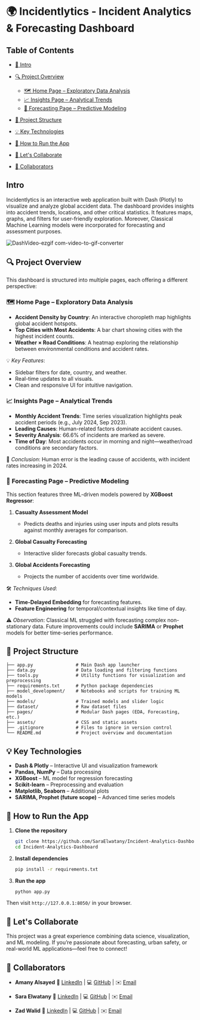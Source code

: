 # 🌍 Incidentlytics - Incident Analytics & Forecasting Dashboard


## Table of Contents

* [📌 Intro](#intro)
* [🔍 Project Overview](#-project-overview)

  * [🗺️ Home Page – Exploratory Data Analysis](#️-home-page--exploratory-data-analysis)
  * [📈 Insights Page – Analytical Trends](#-insights-page--analytical-trends)
  * [🤖 Forecasting Page – Predictive Modeling](#-forecasting-page--predictive-modeling)
* [📁 Project Structure](#-project-structure)
* [💡 Key Technologies](#-key-technologies)
* [🚀 How to Run the App](#-how-to-run-the-app)
* [🤝 Let's Collaborate](#-lets-collaborate)
* [👥 Collaborators](#-collaborators)




## Intro

Incidentlytics is an interactive web application built with Dash (Plotly) to visualize and analyze global accident data. The dashboard provides insights into accident trends, locations, and other critical statistics. It features maps, graphs, and filters for user-friendly exploration. Moreover, Classical Machine Learning models were incorporated for forecasting and assessment purposes.

![DashVideo-ezgif com-video-to-gif-converter](https://github.com/user-attachments/assets/1095449a-7585-454a-ac47-48dd57ec7de0)



## 🔍 Project Overview

This dashboard is structured into multiple pages, each offering a different perspective:


### 🗺️ **Home Page – Exploratory Data Analysis**

* **Accident Density by Country**: An interactive choropleth map highlights global accident hotspots.
* **Top Cities with Most Accidents**: A bar chart showing cities with the highest incident counts.
* **Weather × Road Conditions**: A heatmap exploring the relationship between environmental conditions and accident rates.

💡 *Key Features*:

* Sidebar filters for date, country, and weather.
* Real-time updates to all visuals.
* Clean and responsive UI for intuitive navigation.



### 📈 **Insights Page – Analytical Trends**

* **Monthly Accident Trends**: Time series visualization highlights peak accident periods (e.g., July 2024, Sep 2023).
* **Leading Causes**: Human-related factors dominate accident causes.
* **Severity Analysis**: 66.6% of incidents are marked as severe.
* **Time of Day**: Most accidents occur in morning and night—weather/road conditions are secondary factors.

📌 *Conclusion*: Human error is the leading cause of accidents, with incident rates increasing in 2024.



### 🤖 **Forecasting Page – Predictive Modeling**

This section features three ML-driven models powered by **XGBoost Regressor**:

1. **Casualty Assessment Model**

   * Predicts deaths and injuries using user inputs and plots results against monthly averages for comparison.

2. **Global Casualty Forecasting**

   * Interactive slider forecasts global casualty trends.

3. **Global Accidents Forecasting**

   * Projects the number of accidents over time worldwide.

🛠 *Techniques Used*:

* **Time-Delayed Embedding** for forecasting features.
* **Feature Engineering** for temporal/contextual insights like time of day.

⚠️ *Observation*: Classical ML struggled with forecasting complex non-stationary data. Future improvements could include **SARIMA** or **Prophet** models for better time-series performance.




## 📁 Project Structure

```
├── app.py                # Main Dash app launcher
├── data.py               # Data loading and filtering functions
├── tools.py              # Utility functions for visualization and preprocessing
├── requirements.txt      # Python package dependencies
├── model_development/    # Notebooks and scripts for training ML models
├── models/               # Trained models and slider logic
├── dataset/              # Raw dataset files
├── pages/                # Modular Dash pages (EDA, Forecasting, etc.)
├── assets/               # CSS and static assets
├── .gitignore            # Files to ignore in version control
└── README.md             # Project overview and documentation
```




## 💡 Key Technologies

* **Dash & Plotly** – Interactive UI and visualization framework
* **Pandas, NumPy** – Data processing
* **XGBoost** – ML model for regression forecasting
* **Scikit-learn** – Preprocessing and evaluation
* **Matplotlib, Seaborn** – Additional plots
* **SARIMA, Prophet (future scope)** – Advanced time series models




## 🚀 How to Run the App

1. **Clone the repository**

   ```bash
   git clone https://github.com/SaraElwatany/Incident-Analytics-Dashboard.git
   cd Incident-Analytics-Dashboard
   ```

2. **Install dependencies**

   ```bash
   pip install -r requirements.txt
   ```

3. **Run the app**

   ```bash
   python app.py
   ```

Then visit `http://127.0.0.1:8050/` in your browser.




## 🤝 Let's Collaborate

This project was a great experience combining data science, visualization, and ML modeling. If you’re passionate about forecasting, urban safety, or real-world ML applications—feel free to connect!






## 👥 Collaborators

* **Amany Alsayed**
  🔗 [LinkedIn](https://www.linkedin.com/in/amany-alsayed82) | 💻 [GitHub](https://github.com/Amany-alsayed) | ✉️ [Email](mailto:amanyalsayed82@gmail.com)

* **Sara Elwatany**
  🔗 [LinkedIn](https://www.linkedin.com/in/sara-elwatany) | 💻 [GitHub](https://github.com/SaraElwatany) | ✉️ [Email](mailto:saraayman10000@gmail.com)

* **Zad Walid**
  🔗 [LinkedIn](https://www.linkedin.com/in/zadwalid) | 💻 [GitHub](https://github.com/Zad-Walid) | ✉️ [Email](mailto:zadwalid06@gmail.com)


